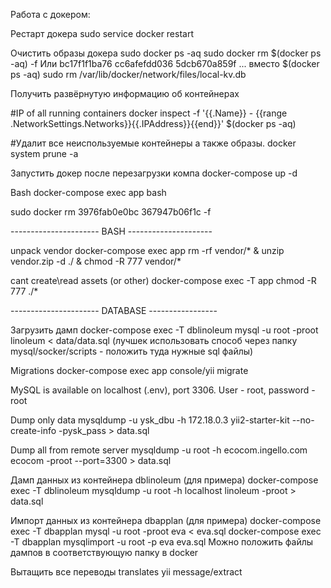 Работа с докером:

Рестарт докера
sudo service docker restart

Очистить образы докера
sudo docker ps -aq
sudo docker rm $(docker ps -aq) -f
Или bc17f1f1ba76 cc6afefdd036 5dcb670a859f ... вместо $(docker ps -aq)
sudo rm /var/lib/docker/network/files/local-kv.db

Получить развёрнутую информацию об контейнерах

#IP of all running containers
docker inspect -f '{{.Name}} - {{range .NetworkSettings.Networks}}{{.IPAddress}}{{end}}' $(docker ps -aq)

#Удалит все неиспользуемые контейнеры а также образы.
docker system prune -a

Запустить докер после перезагрузки компа
docker-compose up -d

Bash
docker-compose exec app bash
 

sudo docker rm 3976fab0e0bc 367947b06f1c -f

---------------------- BASH ---------------------

unpack vendor
docker-compose exec app rm -rf vendor/* & unzip vendor.zip -d ./ & chmod -R 777 vendor/*

cant create\read assets (or other)
docker-compose exec -T app chmod -R 777 ./*

---------------------- DATABASE -----------------

Загрузить дамп
docker-compose exec -T dblinoleum mysql -u root -proot linoleum < data/data.sql
(лучшек использовать способ через папку mysql/socker/scripts - положить туда нужные sql файлы)

Migrations
docker-compose exec app console/yii migrate

MySQL is available on localhost (.env), port 3306. User - root, password - root

Dump only data
mysqldump -u ysk_dbu -h 172.18.0.3 yii2-starter-kit --no-create-info -pysk_pass > data.sql

Dump all from remote server
mysqldump -u root -h ecocom.ingello.com ecocom -proot --port=3300 > data.sql

Дамп данных из контейнера dblinoleum (для примера)
docker-compose exec -T dblinoleum mysqldump -u root -h localhost linoleum -proot > data.sql

Импорт данных из контейнера dbapplan (для примера)
docker-compose exec -T dbapplan mysql -u root -proot eva < eva.sql
docker-compose exec -T dbapplan mysqlimport -u root -p eva eva.sql
Можно положить файлы дампов в соответствующую папку в docker

Вытащить все переводы translates
yii message/extract